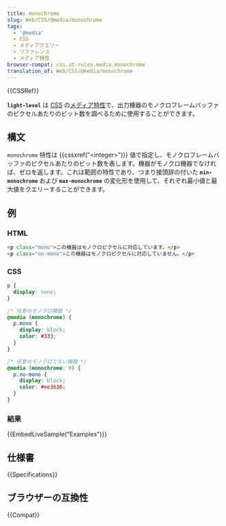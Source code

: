 ```yaml
---
title: monochrome
slug: Web/CSS/@media/monochrome
tags:
  - '@media'
  - CSS
  - メディアクエリー
  - リファレンス
  - メディア特性
browser-compat: css.at-rules.media.monochrome
translation_of: Web/CSS/@media/monochrome
---
```

{{CSSRef}}

**`light-level`** は [CSS](/ja/docs/Web/CSS) の[メディア特性](/ja/docs/Web/CSS/@media#メディア特性)で、出力機器のモノクロフレームバッファのピクセルあたりのビット数を調べるために使用することができます。

## 構文

`monochrome` 特性は {{cssxref("&lt;integer&gt;")}} 値で指定し、モノクロフレームバッファのピクセルあたりのビット数を表します。機器がモノクロ機器でなければ、ゼロを返します。これは範囲の特性であり、つまり接頭辞の付いた **`min-monochrome`** および **`max-monochrome`** の変化形を使用して、それぞれ最小値と最大値をクエリーすることができます。

## 例

### HTML

```html
<p class="mono">この機器はモノクロピクセルに対応しています。</p>
<p class="no-mono">この機器はモノクロピクセルに対応していません。</p>
```

### CSS

```css
p {
  display: none;
}

/* 任意のモノクロ機器 */
@media (monochrome) {
  p.mono {
    display: block;
    color: #333;
  }
}

/* 任意のモノクロでない機器 */
@media (monochrome: 0) {
  p.no-mono {
    display: block;
    color: #ee3636;
  }
}
```

### 結果

{{EmbedLiveSample("Examples")}}

## 仕様書

{{Specifications}}

## ブラウザーの互換性

{{Compat}}
